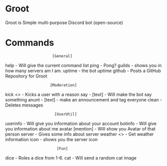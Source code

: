 # Groot
Groot is Simple multi-purpose Discord bot (open-source)

# Commands 
                         [General]
help - Will give the current command list
ping - Pong?
guilds - shows you in how many servers am I am.
uptime - the bot uptime
github - Posts a GitHub Repository for Groot


                        [Moderation]
kick <user> <<reason>> - Kicks a user with a reason
say - [text] - Will make the bot say something
anunt - [text] - make an announcement and tag everyone
clean <number> - Deletes messages


                          [UserUtil]
userinfo - Will give you information about your account
botinfo - Will give you information about me
avatar [mention] - Will show you Avatar of that person
server - Gives some info about server
weather <<location>> - Get weather information
icon - shows you the server icon



                           [Fun]
dice - Roles a dice from 1-6.
cat - Will send a random cat image
